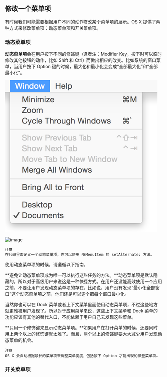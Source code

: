 ## 修改一个菜单项

有时候我们可能需要根据用户不同的动作修改某个菜单项的展示。OS X 提供了两种方式来修改菜单项：动态菜单项和开关菜单项。

### 动态菜单项

**动态菜单项**会在用户按下不同的修饰键（译者注：Modifier Key，按下时可以临时修改其他按钮的动作，比如 Shift 和 Ctrl）而做出相应的改变。比如系统的窗口菜单，当用户按下 Option 键的时候，最大化和最小化会变成“全部最大化”和“全部最小化”。

![image](images/OSX_HIG_003_007.png)

![image](images/OSX_HIG_003_008.png)

	注意
	在代码里面定义一个动态菜单项，你可以使用 NSMenuItem 的 setAlternate: 方法。

使用动态菜单项的时候，请遵循以下指南。

**避免让动态菜单项成为唯一可以执行这些任务的方法。**动态菜单项是默认隐藏的，所以对于高级用户来说这是一种快捷方式。在用户还没能高效使用一个应用之前，不要让用户发现动态菜单项的存在。比如说，用户没有发现“最小化全部窗口”这个动态菜单项之前，他们还是可以逐个把每个窗口最小化。

当然你也可以在 Dock 菜单或者上下文菜单里面使用动态菜单项，不过这些地方就更难被用户发现了。所以对于应用菜单来说，这些上下文菜单和 Dock 菜单的功能应该有其他的替代入口，不能依赖于用户自己去发现这些菜单。

**只用一个修饰键来显示动态菜单项。**如果用户在打开菜单的时候，还要同时用上两个以上的修饰键就太难了。而且，两个以上的修饰键要大大减少用户发现动态菜单的机会。

	注意
	OS X 会自动根据最长的菜单项来调整菜单宽度，包括按下 Option 才能出现的那些菜单项。

### 开关菜单项